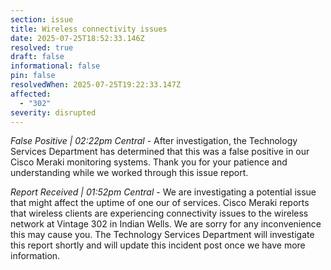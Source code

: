 ```yaml
---
section: issue
title: Wireless connectivity issues
date: 2025-07-25T18:52:33.146Z
resolved: true
draft: false
informational: false
pin: false
resolvedWhen: 2025-07-25T19:22:33.147Z
affected:
  - "302"
severity: disrupted
---
```

*False Positive | 02:22pm Central* - After investigation, the Technology Services Department has determined that this was a false positive in our Cisco Meraki monitoring systems. Thank you for your patience and understanding while we worked through this issue report.

*Report Received | 01:52pm Central* - We are investigating a potential issue that might affect the uptime of one our of services. Cisco Meraki reports that wireless clients are experiencing connectivity issues to the wireless network at Vintage 302 in Indian Wells. We are sorry for any inconvenience this may cause you. The Technology Services Department will investigate this report shortly and will update this incident post once we have more information.